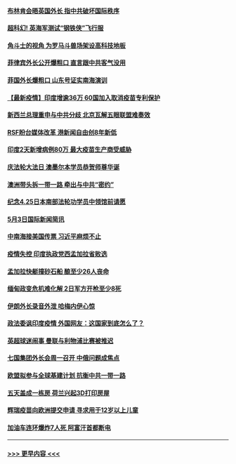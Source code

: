 #### [布林肯会晤英国外长 指中共破坏国际秩序](../pages/prog202/a103110004.md?t=05040852) 
#### [超科幻! 英海军测试“钢铁侠”飞行服](../pages/prog202/a103109986.md?t=05040852) 
#### [角斗士的视角 为罗马斗兽场架设高科技地板](../pages/prog202/a103109979.md?t=05040852) 
#### [菲律宾外长公开爆粗口 直言跟中共客气没用](../pages/prog202/a103109850.md?t=05040852) 
#### [菲国外长爆粗口 山东号证实南海演训](../pages/prog202/a103109803.md?t=05040852) 
#### [【最新疫情】印度增逾36万 60国加入取消疫苗专利保护](../pages/prog202/a103109808.md?t=05040852) 
#### [新西兰总理重申与中共分歧 北京瓦解五眼联盟难奏效](../pages/prog202/a103109821.md?t=05040852) 
#### [RSF盼台媒体改革 港新闻自由创8年新低](../pages/prog202/a103109750.md?t=05040852) 
#### [印度2天新增病例80万 最大疫苗生产商受威胁](../pages/prog202/a103109689.md?t=05040852) 
#### [庆法轮大法日 澳墨尔本学员恭贺师尊华诞](../pages/prog202/a103109592.md?t=05040852) 
#### [澳洲带头拆一带一路 牵出与中共“密约”](../pages/prog202/a103109565.md?t=05040852) 
#### [纪念4.25日本南部法轮功学员中领馆前请愿](../pages/prog202/a103109543.md?t=05040852) 
#### [5月3日国际新闻简讯](../pages/prog202/a103109519.md?t=05040852) 
#### [中南海接美国传票 习近平麻烦不止](../pages/prog202/a103109497.md?t=05040852) 
#### [疫情失控 印度执政党西孟加拉省败选](../pages/prog202/a103109500.md?t=05040852) 
#### [孟加拉快艇撞砂石船 酿至少26人丧命](../pages/prog202/a103109492.md?t=05040852) 
#### [缅甸政变危机难化解 2日军方开枪至少8死](../pages/prog202/a103109390.md?t=05040852) 
#### [伊朗外长录音外泄 哈梅内伊心惊](../pages/prog202/a103109379.md?t=05040852) 
#### [政法委讽印度疫情 外国网友：这国家到底怎么了？](../pages/prog202/a103109347.md?t=05040852) 
#### [英超球迷闹事 曼联与利物浦比赛被推迟](../pages/prog202/a103109291.md?t=05040852) 
#### [七国集团外长会周一召开 中俄问题成焦点](../pages/prog202/a103109298.md?t=05040852) 
#### [欧盟拟参与全球基建计划 抗衡中共一带一路](../pages/prog202/a103109256.md?t=05040852) 
#### [五天盖成一栋房 荷兰兴起3D打印房屋](../pages/prog202/a103109281.md?t=05040852) 
#### [辉瑞疫苗向欧洲提交申请 寻求用于12岁以上儿童](../pages/prog202/a103109268.md?t=05040852) 
#### [加油车连环爆炸7人死  阿富汗首都断电](../pages/prog202/a103109258.md?t=05040852) 

----
#### [ >>> 更早内容 <<< ](../indexes/prog202-earlier.md)
